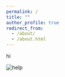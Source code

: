 ```yaml
---
permalink: /
title: ""
author_profile: true
redirect_from: 
  - /about/
  - /about.html
---
```


hi


![help](< src="github.com/natpil/natpil.github.io/images/giphy.gif">)
